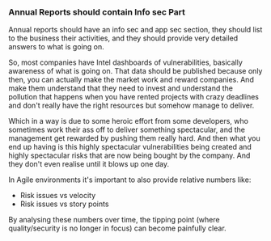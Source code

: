 ### Annual Reports should contain Info sec Part

Annual reports should have an info sec and app sec section, they should list to the business their activities, and they should provide very detailed answers to what is going on.

So, most companies have Intel dashboards of vulnerabilities, basically awareness of what is going on. That data should be published because only then, you can actually make the market work and reward companies. And make them understand that they need to invest and understand the pollution that happens when you have rented projects with crazy deadlines and don't really have the right resources but somehow manage to deliver.

Which in a way is due to some heroic effort from some developers, who sometimes work their ass off to deliver something spectacular, and the management get rewarded by pushing them really hard. And then what you end up having is this highly spectacular vulnerabilities being created and highly spectacular risks that are now being bought by the company. And they don't even realise until it blows up one day.

In Agile environments it's important to also provide relative numbers like:

* Risk issues vs velocity
* Risk issues vs story points

By analysing these numbers over time, the tipping point (where quality/security is no longer in focus) can become painfully clear.
